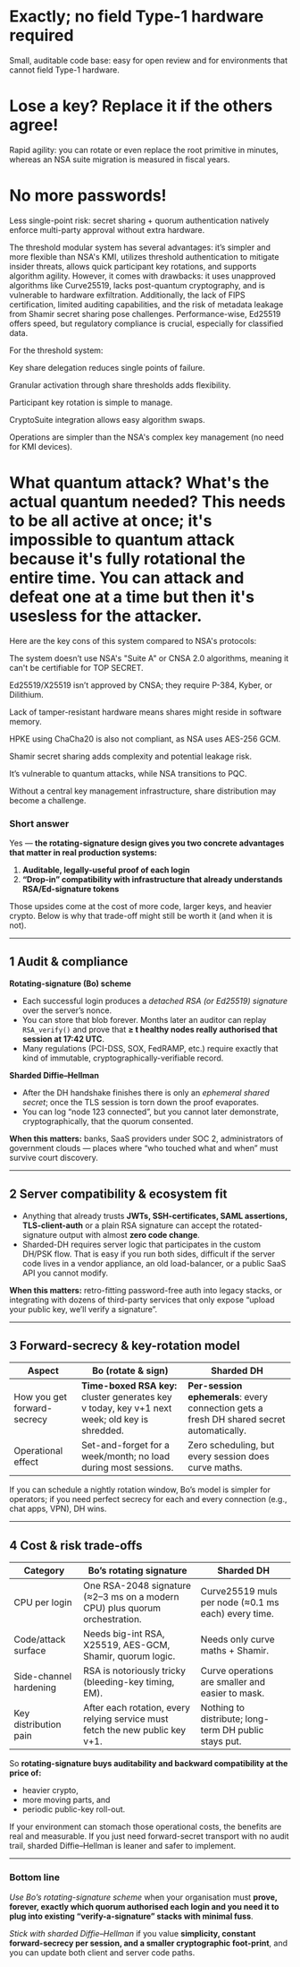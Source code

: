 # Exactly; no field Type-1 hardware required
Small, auditable code base: easy for open review and for environments that cannot field Type-1 hardware.

# Lose a key? Replace it if the others agree!
Rapid agility: you can rotate or even replace the root primitive in minutes, whereas an NSA suite migration is measured in fiscal years.

# No more passwords!

Less single-point risk: secret sharing + quorum authentication natively enforce multi-party approval without extra hardware.

The threshold modular system has several advantages: it’s simpler and more flexible than NSA's KMI, utilizes threshold authentication to mitigate insider threats, allows quick participant key rotations, and supports algorithm agility. However, it comes with drawbacks: it uses unapproved algorithms like Curve25519, lacks post-quantum cryptography, and is vulnerable to hardware exfiltration. Additionally, the lack of FIPS certification, limited auditing capabilities, and the risk of metadata leakage from Shamir secret sharing pose challenges. Performance-wise, Ed25519 offers speed, but regulatory compliance is crucial, especially for classified data.

 For the threshold system:

Key share delegation reduces single points of failure.

Granular activation through share thresholds adds flexibility.

Participant key rotation is simple to manage.

CryptoSuite integration allows easy algorithm swaps.

Operations are simpler than the NSA's complex key management (no need for KMI devices).

# What quantum attack? What's the actual quantum needed? This needs to be all active at once; it's impossible to quantum attack because it's fully rotational the entire time. You can attack and defeat one at a time but then it's usesless for the attacker.


Here are the key cons of this system compared to NSA's protocols:

The system doesn’t use NSA's "Suite A" or CNSA 2.0 algorithms, meaning it can't be certifiable for TOP SECRET.

Ed25519/X25519 isn’t approved by CNSA; they require P-384, Kyber, or Dilithium.

Lack of tamper-resistant hardware means shares might reside in software memory.

HPKE using ChaCha20 is also not compliant, as NSA uses AES-256 GCM.

Shamir secret sharing adds complexity and potential leakage risk.

It’s vulnerable to quantum attacks, while NSA transitions to PQC.

Without a central key management infrastructure, share distribution may become a challenge.


### Short answer

Yes — **the rotating-signature design gives you two concrete advantages that matter in real production systems:**

1. **Auditable, legally-useful proof of each login**
2. **“Drop-in” compatibility with infrastructure that already understands RSA/Ed-signature tokens**

Those upsides come at the cost of more code, larger keys, and heavier crypto. Below is why that trade-off might still be worth it (and when it is not).

---

## 1  Audit & compliance

**Rotating-signature (Bo) scheme**

* Each successful login produces a *detached RSA (or Ed25519) signature* over the server’s nonce.
* You can store that blob forever. Months later an auditor can replay `RSA_verify()` and prove that **≥ t healthy nodes really authorised that session at 17:42 UTC**.
* Many regulations (PCI-DSS, SOX, FedRAMP, etc.) require exactly that kind of immutable, cryptographically-verifiable record.

**Sharded Diffie–Hellman**

* After the DH handshake finishes there is only an *ephemeral shared secret*; once the TLS session is torn down the proof evaporates.
* You can log “node 123 connected”, but you cannot later demonstrate, cryptographically, that the quorum consented.

**When this matters:** banks, SaaS providers under SOC 2, administrators of government clouds — places where “who touched what and when” must survive court discovery.

---

## 2  Server compatibility & ecosystem fit

* Anything that already trusts **JWTs, SSH-certificates, SAML assertions, TLS-client-auth** or a plain RSA signature can accept the rotated-signature output with almost **zero code change**.
* Sharded-DH requires server logic that participates in the custom DH/PSK flow. That is easy if you run both sides, difficult if the server code lives in a vendor appliance, an old load-balancer, or a public SaaS API you cannot modify.

**When this matters:** retro-fitting password-free auth into legacy stacks, or integrating with dozens of third-party services that only expose “upload your public key, we’ll verify a signature”.

---

## 3  Forward-secrecy & key-rotation model

| Aspect                      | Bo (rotate & sign)                                                                             | Sharded DH                                                                                |
| --------------------------- | ---------------------------------------------------------------------------------------------- | ----------------------------------------------------------------------------------------- |
| How you get forward-secrecy | **Time-boxed RSA key:** cluster generates key v today, key v+1 next week; old key is shredded. | **Per-session ephemerals**: every connection gets a fresh DH shared secret automatically. |
| Operational effect          | Set-and-forget for a week/month; no load during most sessions.                                 | Zero scheduling, but every session does curve maths.                                      |

If you can schedule a nightly rotation window, Bo’s model is simpler for operators; if you need perfect secrecy for each and every connection (e.g., chat apps, VPN), DH wins.

---

## 4  Cost & risk trade-offs

| Category               | Bo’s rotating signature                                                       | Sharded DH                                            |
| ---------------------- | ----------------------------------------------------------------------------- | ----------------------------------------------------- |
| CPU per login          | One RSA-2048 signature (≈2–3 ms on a modern CPU) plus quorum orchestration.   | Curve25519 muls per node (≈0.1 ms each) every time.   |
| Code/attack surface    | Needs big-int RSA, X25519, AES-GCM, Shamir, quorum logic.                     | Needs only curve maths + Shamir.                      |
| Side-channel hardening | RSA is notoriously tricky (bleeding-key timing, EM).                          | Curve operations are smaller and easier to mask.      |
| Key distribution pain  | After each rotation, every relying service must fetch the new public key v+1. | Nothing to distribute; long-term DH public stays put. |

So **rotating-signature buys auditability and backward compatibility at the price of:**

* heavier crypto,
* more moving parts, and
* periodic public-key roll-out.

If your environment can stomach those operational costs, the benefits are real and measurable. If you just need forward-secret transport with no audit trail, sharded Diffie–Hellman is leaner and safer to implement.

---

### Bottom line

*Use Bo’s rotating-signature scheme* when your organisation must **prove, forever, exactly which quorum authorised each login and you need it to plug into existing “verify-a-signature” stacks with minimal fuss**.

*Stick with sharded Diffie–Hellman* if you value **simplicity, constant forward-secrecy per session, and a smaller cryptographic foot-print**, and you can update both client and server code paths.
